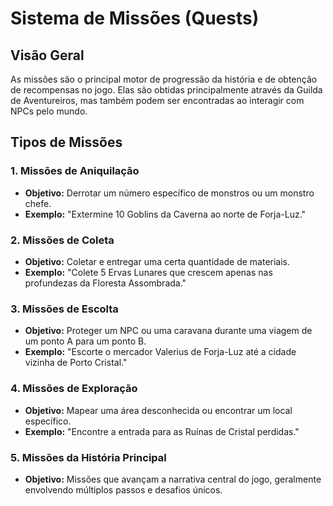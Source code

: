# Sistema de Missões (Quests)

## Visão Geral
As missões são o principal motor de progressão da história e de obtenção de recompensas no jogo. Elas são obtidas principalmente através da Guilda de Aventureiros, mas também podem ser encontradas ao interagir com NPCs pelo mundo.

## Tipos de Missões

### 1. Missões de Aniquilação
- **Objetivo:** Derrotar um número específico de monstros ou um monstro chefe.
- **Exemplo:** "Extermine 10 Goblins da Caverna ao norte de Forja-Luz."

### 2. Missões de Coleta
- **Objetivo:** Coletar e entregar uma certa quantidade de materiais.
- **Exemplo:** "Colete 5 Ervas Lunares que crescem apenas nas profundezas da Floresta Assombrada."

### 3. Missões de Escolta
- **Objetivo:** Proteger um NPC ou uma caravana durante uma viagem de um ponto A para um ponto B.
- **Exemplo:** "Escorte o mercador Valerius de Forja-Luz até a cidade vizinha de Porto Cristal."

### 4. Missões de Exploração
- **Objetivo:** Mapear uma área desconhecida ou encontrar um local específico.
- **Exemplo:** "Encontre a entrada para as Ruínas de Cristal perdidas."

### 5. Missões da História Principal
- **Objetivo:** Missões que avançam a narrativa central do jogo, geralmente envolvendo múltiplos passos e desafios únicos.